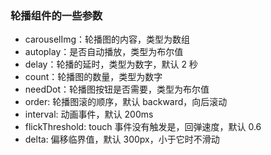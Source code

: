 ### 轮播组件的一些参数

* carouselImg：轮播图的内容，类型为数组
* autoplay：是否自动播放，类型为布尔值
* delay：轮播的延时，类型为数字，默认 2 秒
* count：轮播图的数量，类型为数字
* needDot：轮播图按钮是否需要，类型为布尔值
* order: 轮播图滚的顺序，默认 backward，向后滚动
* interval: 动画事件，默认 200ms
* flickThreshold: touch 事件没有触发是，回弹速度，默认 0.6
* delta: 偏移临界值，默认 300px，小于它时不滑动
